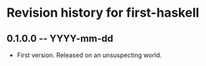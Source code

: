 # Revision history for first-haskell

## 0.1.0.0 -- YYYY-mm-dd

* First version. Released on an unsuspecting world.
